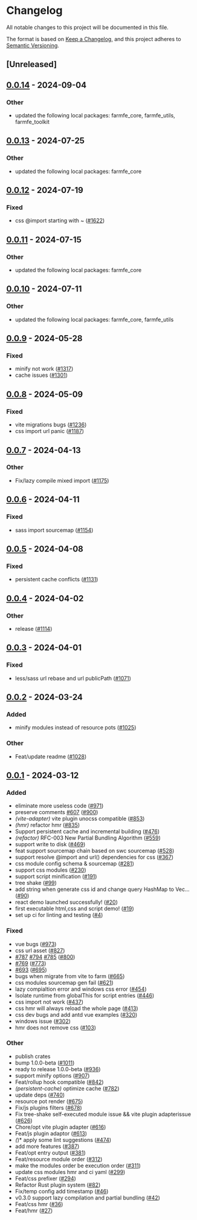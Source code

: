# Changelog
All notable changes to this project will be documented in this file.

The format is based on [Keep a Changelog](https://keepachangelog.com/en/1.0.0/),
and this project adheres to [Semantic Versioning](https://semver.org/spec/v2.0.0.html).

## [Unreleased]

## [0.0.14](https://github.com/guobin211/farm/compare/farmfe_plugin_css-v0.0.13...farmfe_plugin_css-v0.0.14) - 2024-09-04

### Other
- updated the following local packages: farmfe_core, farmfe_utils, farmfe_toolkit

## [0.0.13](https://github.com/farm-fe/farm/compare/farmfe_plugin_css-v0.0.12...farmfe_plugin_css-v0.0.13) - 2024-07-25

### Other
- updated the following local packages: farmfe_core

## [0.0.12](https://github.com/farm-fe/farm/compare/farmfe_plugin_css-v0.0.11...farmfe_plugin_css-v0.0.12) - 2024-07-19

### Fixed
- css @import starting with ~ ([#1622](https://github.com/farm-fe/farm/pull/1622))

## [0.0.11](https://github.com/farm-fe/farm/compare/farmfe_plugin_css-v0.0.10...farmfe_plugin_css-v0.0.11) - 2024-07-15

### Other
- updated the following local packages: farmfe_core

## [0.0.10](https://github.com/farm-fe/farm/compare/farmfe_plugin_css-v0.0.9...farmfe_plugin_css-v0.0.10) - 2024-07-11

### Other
- updated the following local packages: farmfe_core, farmfe_utils

## [0.0.9](https://github.com/farm-fe/farm/compare/farmfe_plugin_css-v0.0.8...farmfe_plugin_css-v0.0.9) - 2024-05-28

### Fixed
- minify not work ([#1317](https://github.com/farm-fe/farm/pull/1317))
- cache issues ([#1301](https://github.com/farm-fe/farm/pull/1301))

## [0.0.8](https://github.com/farm-fe/farm/compare/farmfe_plugin_css-v0.0.7...farmfe_plugin_css-v0.0.8) - 2024-05-09

### Fixed
- vite migrations bugs ([#1236](https://github.com/farm-fe/farm/pull/1236))
- css import url panic ([#1187](https://github.com/farm-fe/farm/pull/1187))

## [0.0.7](https://github.com/farm-fe/farm/compare/farmfe_plugin_css-v0.0.6...farmfe_plugin_css-v0.0.7) - 2024-04-13

### Other
- Fix/lazy compile mixed import ([#1175](https://github.com/farm-fe/farm/pull/1175))

## [0.0.6](https://github.com/farm-fe/farm/compare/farmfe_plugin_css-v0.0.5...farmfe_plugin_css-v0.0.6) - 2024-04-11

### Fixed
- sass import sourcemap ([#1154](https://github.com/farm-fe/farm/pull/1154))

## [0.0.5](https://github.com/farm-fe/farm/compare/farmfe_plugin_css-v0.0.4...farmfe_plugin_css-v0.0.5) - 2024-04-08

### Fixed
- persistent cache conflicts ([#1131](https://github.com/farm-fe/farm/pull/1131))

## [0.0.4](https://github.com/farm-fe/farm/compare/farmfe_plugin_css-v0.0.3...farmfe_plugin_css-v0.0.4) - 2024-04-02

### Other
- release ([#1114](https://github.com/farm-fe/farm/pull/1114))

## [0.0.3](https://github.com/farm-fe/farm/compare/farmfe_plugin_css-v0.0.2...farmfe_plugin_css-v0.0.3) - 2024-04-01

### Fixed
- less/sass url rebase and url publicPath ([#1071](https://github.com/farm-fe/farm/pull/1071))

## [0.0.2](https://github.com/farm-fe/farm/compare/farmfe_plugin_css-v0.0.1...farmfe_plugin_css-v0.0.2) - 2024-03-24

### Added
- minify modules instead of resource pots ([#1025](https://github.com/farm-fe/farm/pull/1025))

### Other
- Feat/update readme ([#1028](https://github.com/farm-fe/farm/pull/1028))

## [0.0.1](https://github.com/farm-fe/farm/releases/tag/farmfe_plugin_css-v0.0.1) - 2024-03-12

### Added
- eliminate more useless code ([#971](https://github.com/farm-fe/farm/pull/971))
- preserve comments [#607](https://github.com/farm-fe/farm/pull/607) ([#900](https://github.com/farm-fe/farm/pull/900))
- *(vite-adapter)* vite plugin unocss compatible ([#853](https://github.com/farm-fe/farm/pull/853))
- *(hmr)* refactor hmr ([#835](https://github.com/farm-fe/farm/pull/835))
- Support persistent cache and incremental building ([#476](https://github.com/farm-fe/farm/pull/476))
- *(refactor)* RFC-003 New Partial Bundling Algorithm ([#559](https://github.com/farm-fe/farm/pull/559))
- support write to disk ([#469](https://github.com/farm-fe/farm/pull/469))
- feat support sourcemap chain based on swc sourcemap ([#528](https://github.com/farm-fe/farm/pull/528))
- support resolve @import and url() dependencies for css ([#367](https://github.com/farm-fe/farm/pull/367))
- css module config schema & sourcemap ([#281](https://github.com/farm-fe/farm/pull/281))
- support css modules ([#230](https://github.com/farm-fe/farm/pull/230))
- support script minification ([#191](https://github.com/farm-fe/farm/pull/191))
- tree shake ([#99](https://github.com/farm-fe/farm/pull/99))
- add string when generate css id and change query HashMap to Vec… ([#90](https://github.com/farm-fe/farm/pull/90))
- react demo launched successfully! ([#20](https://github.com/farm-fe/farm/pull/20))
- first executable html,css and script demo! ([#19](https://github.com/farm-fe/farm/pull/19))
- set up ci for linting and testing ([#4](https://github.com/farm-fe/farm/pull/4))

### Fixed
- vue bugs ([#973](https://github.com/farm-fe/farm/pull/973))
- css url asset ([#827](https://github.com/farm-fe/farm/pull/827))
- [#787](https://github.com/farm-fe/farm/pull/787) [#794](https://github.com/farm-fe/farm/pull/794) [#785](https://github.com/farm-fe/farm/pull/785) ([#800](https://github.com/farm-fe/farm/pull/800))
- [#769](https://github.com/farm-fe/farm/pull/769) ([#773](https://github.com/farm-fe/farm/pull/773))
- [#693](https://github.com/farm-fe/farm/pull/693) ([#695](https://github.com/farm-fe/farm/pull/695))
- bugs when migrate from vite to farm ([#665](https://github.com/farm-fe/farm/pull/665))
- css modules sourcemap gen fail ([#621](https://github.com/farm-fe/farm/pull/621))
- lazy compialtion error and windows css error ([#454](https://github.com/farm-fe/farm/pull/454))
- Isolate runtime from globalThis for script entries ([#446](https://github.com/farm-fe/farm/pull/446))
- css import not work ([#437](https://github.com/farm-fe/farm/pull/437))
- css hmr will always reload the whole page ([#413](https://github.com/farm-fe/farm/pull/413))
- css dev bugs and add antd vue examples ([#320](https://github.com/farm-fe/farm/pull/320))
- windows issue ([#302](https://github.com/farm-fe/farm/pull/302))
- hmr does not remove css ([#103](https://github.com/farm-fe/farm/pull/103))

### Other
- publish crates
- bump 1.0.0-beta ([#1011](https://github.com/farm-fe/farm/pull/1011))
- ready to release 1.0.0-beta ([#936](https://github.com/farm-fe/farm/pull/936))
- support minify options ([#907](https://github.com/farm-fe/farm/pull/907))
- Feat/rollup hook compatible ([#842](https://github.com/farm-fe/farm/pull/842))
- *(persistent-cache)* optimize cache ([#782](https://github.com/farm-fe/farm/pull/782))
- update deps ([#740](https://github.com/farm-fe/farm/pull/740))
- resource pot render ([#675](https://github.com/farm-fe/farm/pull/675))
- Fix/js plugins filters ([#678](https://github.com/farm-fe/farm/pull/678))
- Fix tree-shake self-executed module issue && vite plugin adapterissue ([#626](https://github.com/farm-fe/farm/pull/626))
- Chore/opt vite plugin adapter ([#616](https://github.com/farm-fe/farm/pull/616))
- Feat/js plugin adaptor ([#613](https://github.com/farm-fe/farm/pull/613))
- *(*)* apply some lint suggestions ([#474](https://github.com/farm-fe/farm/pull/474))
- add more features ([#387](https://github.com/farm-fe/farm/pull/387))
- Feat/opt entry output ([#381](https://github.com/farm-fe/farm/pull/381))
- Feat/resource module order ([#312](https://github.com/farm-fe/farm/pull/312))
- make the modules order be execution order ([#311](https://github.com/farm-fe/farm/pull/311))
- update css modules hmr and ci yaml ([#299](https://github.com/farm-fe/farm/pull/299))
- Feat/css prefixer ([#294](https://github.com/farm-fe/farm/pull/294))
- Refactor Rust plugin system ([#82](https://github.com/farm-fe/farm/pull/82))
- Fix/temp config add timestamp ([#46](https://github.com/farm-fe/farm/pull/46))
- v0.3.0 support lazy compilation and partial bundling ([#42](https://github.com/farm-fe/farm/pull/42))
- Feat/css hmr ([#36](https://github.com/farm-fe/farm/pull/36))
- Feat/hmr ([#27](https://github.com/farm-fe/farm/pull/27))
